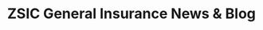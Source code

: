 ---
title: ZSIC General Insurance News & Blog
sub_title: Get customized and solution-oriented insurance services
image: /assets/img/main-banner-image/busn.jpg
---